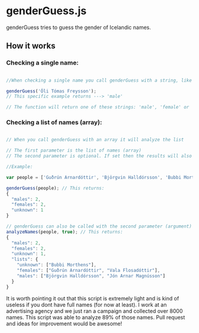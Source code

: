 # genderGuess.js

genderGuess tries to guess the gender of Icelandic names.

## How it works

### Checking a single name:

```javascript

//When checking a single name you call genderGuess with a string, like so:

genderGuess('Óli Tómas Freysson');
// This specific example returns ---> 'male'

// The function will return one of these strings: 'male', 'female' or 'unknown' (lowercase)

```

### Checking a list of names (array):

```javascript

// When you call genderGuess with an array it will analyze the list

// The first parameter is the list of names (array)
// The second parameter is optional. If set then the results will also contain the names sorted into 3 lists (males, females and unknown)

//Example:

var people = ['Guðrún Arnardóttir', 'Björgvin Halldórsson', 'Bubbi Morthens', 'Jón Arnar Magnússon', 'Vala Flosadóttir'];

genderGuess(people); // This returns:
{
  "males": 2,
  "females": 2,
  "unknown": 1
}

// genderGuess can also be called with the second parameter (argument) as true:
analyzeNames(people, true); // This returns:
{
  "males": 2,
  "females": 2,
  "unknown": 1,
  "lists": {
    "unknown": ["Bubbi Morthens"],
    "females": ["Guðrún Arnardóttir", "Vala Flosadóttir"],
    "males": ["Björgvin Halldórsson", "Jón Arnar Magnússon"]
  }
}

```

It is worth pointing it out that this script is extremely light and is kind of useless if you dont have full names (for now at least). I work at an advertising agency and we just ran a campaign and collected over 8000 names. This script was able to analyze 89% of those names. Pull request and ideas for improvement would be awesome!
